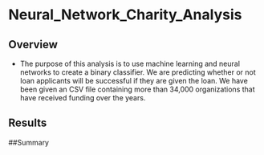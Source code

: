# Neural_Network_Charity_Analysis

## Overview

- The purpose of this analysis is to use machine learning and neural networks to create a binary classifier. We are predicting whether or not loan applicants will be successful if they are given the loan. We have been given an CSV file containing more than 34,000 organizations that have received funding over the years. 

## Results

##Summary
